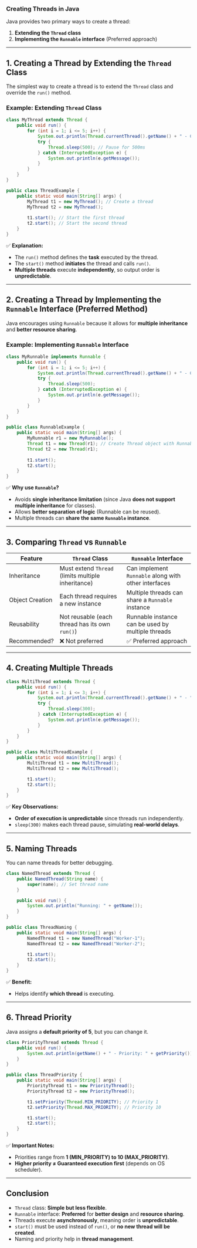 ### **Creating Threads in Java**  
Java provides two primary ways to create a thread:  
1. **Extending the `Thread` class**  
2. **Implementing the `Runnable` interface** (Preferred approach)  

---

## **1. Creating a Thread by Extending the `Thread` Class**  
The simplest way to create a thread is to extend the `Thread` class and override the `run()` method.

### **Example: Extending `Thread` Class**
```java
class MyThread extends Thread {  
    public void run() {  
        for (int i = 1; i <= 5; i++) {  
            System.out.println(Thread.currentThread().getName() + " - Count: " + i);
            try {
                Thread.sleep(500); // Pause for 500ms
            } catch (InterruptedException e) {
                System.out.println(e.getMessage());
            }
        }  
    }  
}  

public class ThreadExample {  
    public static void main(String[] args) {  
        MyThread t1 = new MyThread(); // Create a thread  
        MyThread t2 = new MyThread();  
        
        t1.start(); // Start the first thread  
        t2.start(); // Start the second thread  
    }  
}
```
✅ **Explanation:**  
- The `run()` method defines the **task** executed by the thread.  
- The `start()` method **initiates** the thread and calls `run()`.  
- **Multiple threads** execute **independently**, so output order is **unpredictable**.  

---

## **2. Creating a Thread by Implementing the `Runnable` Interface (Preferred Method)**  
Java encourages using `Runnable` because it allows for **multiple inheritance** and **better resource sharing**.

### **Example: Implementing `Runnable` Interface**
```java
class MyRunnable implements Runnable {  
    public void run() {  
        for (int i = 1; i <= 5; i++) {  
            System.out.println(Thread.currentThread().getName() + " - Count: " + i);
            try {
                Thread.sleep(500);
            } catch (InterruptedException e) {
                System.out.println(e.getMessage());
            }
        }  
    }  
}  

public class RunnableExample {  
    public static void main(String[] args) {  
        MyRunnable r1 = new MyRunnable();  
        Thread t1 = new Thread(r1); // Create Thread object with Runnable  
        Thread t2 = new Thread(r1);  
        
        t1.start();  
        t2.start();  
    }  
}
```
✅ **Why use `Runnable`?**  
- Avoids **single inheritance limitation** (since Java **does not support multiple inheritance** for classes).  
- Allows **better separation of logic** (Runnable can be reused).  
- Multiple threads can **share the same `Runnable` instance**.  

---

## **3. Comparing `Thread` vs `Runnable`**
| Feature | `Thread` Class | `Runnable` Interface |
|---------|--------------|----------------|
| Inheritance | Must extend `Thread` (limits multiple inheritance) | Can implement `Runnable` along with other interfaces |
| Object Creation | Each thread requires a new instance | Multiple threads can share a `Runnable` instance |
| Reusability | Not reusable (each thread has its own `run()`) | Runnable instance can be used by multiple threads |
| Recommended? | ❌ Not preferred | ✅ Preferred approach |

---

## **4. Creating Multiple Threads**
```java
class MultiThread extends Thread {  
    public void run() {  
        for (int i = 1; i <= 3; i++) {  
            System.out.println(Thread.currentThread().getName() + " - " + i);  
            try {
                Thread.sleep(300);
            } catch (InterruptedException e) {
                System.out.println(e.getMessage());
            }
        }  
    }  
}  

public class MultiThreadExample {  
    public static void main(String[] args) {  
        MultiThread t1 = new MultiThread();  
        MultiThread t2 = new MultiThread();  

        t1.start();  
        t2.start();  
    }  
}
```
✅ **Key Observations:**  
- **Order of execution is unpredictable** since threads run independently.  
- `sleep(300)` makes each thread pause, simulating **real-world delays**.  

---

## **5. Naming Threads**
You can name threads for better debugging.

```java
class NamedThread extends Thread {
    public NamedThread(String name) {
        super(name); // Set thread name
    }

    public void run() {
        System.out.println("Running: " + getName());
    }
}

public class ThreadNaming {
    public static void main(String[] args) {
        NamedThread t1 = new NamedThread("Worker-1");
        NamedThread t2 = new NamedThread("Worker-2");

        t1.start();
        t2.start();
    }
}
```
✅ **Benefit:**  
- Helps identify **which thread** is executing.

---

## **6. Thread Priority**
Java assigns a **default priority of 5**, but you can change it.

```java
class PriorityThread extends Thread {
    public void run() {
        System.out.println(getName() + " - Priority: " + getPriority());
    }
}

public class ThreadPriority {
    public static void main(String[] args) {
        PriorityThread t1 = new PriorityThread();
        PriorityThread t2 = new PriorityThread();

        t1.setPriority(Thread.MIN_PRIORITY); // Priority 1
        t2.setPriority(Thread.MAX_PRIORITY); // Priority 10

        t1.start();
        t2.start();
    }
}
```
✅ **Important Notes:**  
- Priorities range from **1 (MIN_PRIORITY) to 10 (MAX_PRIORITY)**.  
- **Higher priority ≠ Guaranteed execution first** (depends on OS scheduler).  

---

## **Conclusion**
- `Thread` class: **Simple but less flexible**.
- `Runnable` interface: **Preferred** for **better design** and **resource sharing**.
- Threads execute **asynchronously**, meaning order is **unpredictable**.
- `start()` must be used instead of `run()`, or **no new thread will be created**.
- Naming and priority help in **thread management**.
